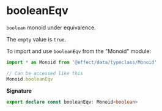 # booleanEqv

`boolean` monoid under equivalence.

The `empty` value is `true`.

To import and use `booleanEqv` from the "Monoid" module:

```ts
import * as Monoid from '@effect/data/typeclass/Monoid'

// Can be accessed like this
Monoid.booleanEqv
```

**Signature**

```ts
export declare const booleanEqv: Monoid<boolean>
```
